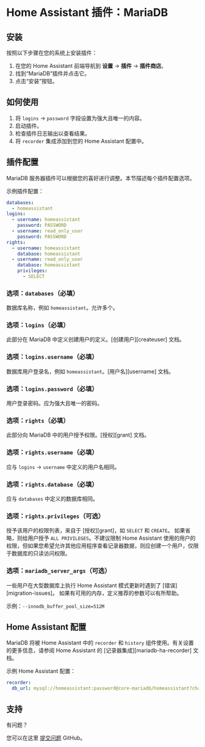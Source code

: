 # Home Assistant 插件：MariaDB

## 安装

按照以下步骤在您的系统上安装插件：

1. 在您的 Home Assistant 前端导航到 **设置** -> **插件** -> **插件商店**。
2. 找到“MariaDB”插件并点击它。
3. 点击“安装”按钮。

## 如何使用

1. 将 `logins` -> `password` 字段设置为强大且唯一的内容。
2. 启动插件。
3. 检查插件日志输出以查看结果。
4. 将 `recorder` 集成添加到您的 Home Assistant 配置中。

## 插件配置

MariaDB 服务器插件可以根据您的喜好进行调整。本节描述每个插件配置选项。

示例插件配置：

```yaml
databases:
  - homeassistant
logins:
  - username: homeassistant
    password: PASSWORD
  - username: read_only_user
    password: PASSWORD
rights:
  - username: homeassistant
    database: homeassistant
  - username: read_only_user
    database: homeassistant
    privileges:
      - SELECT
```

### 选项：`databases`（必填）

数据库名称，例如 `homeassistant`。允许多个。

### 选项：`logins`（必填）

此部分在 MariaDB 中定义创建用户的定义。[创建用户][createuser] 文档。

### 选项：`logins.username`（必填）

数据库用户登录名，例如 `homeassistant`。[用户名][username] 文档。

### 选项：`logins.password`（必填）

用户登录密码。应为强大且唯一的密码。

### 选项：`rights`（必填）

此部分向 MariaDB 中的用户授予权限。[授权][grant] 文档。

### 选项：`rights.username`（必填）

应与 `logins` -> `username` 中定义的用户名相同。

### 选项：`rights.database`（必填）

应与 `databases` 中定义的数据库相同。

### 选项：`rights.privileges`（可选）

授予该用户的权限列表，来自于 [授权][grant]，如 `SELECT` 和 `CREATE`。
如果省略，则给用户授予 `ALL PRIVILEGES`。不建议限制 Home Assistant 使用的用户的权限，但如果您希望允许其他应用程序查看记录器数据，则应创建一个用户，仅限于数据库的只读访问权限。

### 选项：`mariadb_server_args`（可选）

一些用户在大型数据库上执行 Home Assistant 模式更新时遇到了 [错误][migration-issues]。
如果有可用的内存，定义推荐的参数可以有所帮助。

示例：`--innodb_buffer_pool_size=512M`

## Home Assistant 配置

MariaDB 将被 Home Assistant 中的 `recorder` 和 `history` 组件使用。有关设置的更多信息，请参阅 Home Assistant 的 [记录器集成][mariadb-ha-recorder] 文档。

示例 Home Assistant 配置：

```yaml
recorder:
  db_url: mysql://homeassistant:password@core-mariadb/homeassistant?charset=utf8mb4
```

## 支持

有问题？

您可以在这里 [提交问题][issue] GitHub。

[aarch64-shield]: https://img.shields.io/badge/aarch64-yes-green.svg
[amd64-shield]: https://img.shields.io/badge/amd64-yes-green.svg
[armv7-shield]: https://img.shields.io/badge/armv7-yes-green.svg
[armhf-shield]: https://img.shields.io/badge/armhf-yes-green.svg
[i386-shield]: https://img.shields.io/badge/i386-yes-green.svg
[issue]: https://github.com/erik73/addon-mariadb/issues
[repository]: https://github.com/erik73/hassio-addons